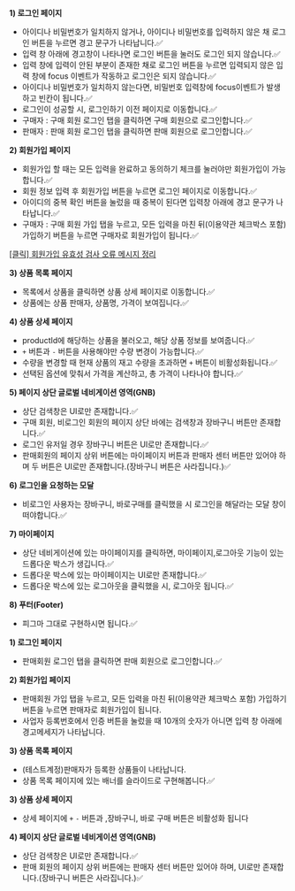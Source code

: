 **1) 로그인 페이지**

- 아이디나 비밀번호가 일치하지 않거나, 아이디나 비밀번호를 입력하지 않은 채 로그인 버튼을 누르면 경고 문구가 나타납니다.✅
- 입력 창 아래에 경고창이 나타나면 로그인 버튼을 눌러도 로그인 되지 않습니다.✅
- 입력 창에 입력이 안된 부분이 존재한 채로 로그인 버튼을 누르면 입력되지 않은 입력 창에 focus 이벤트가 작동하고 로그인은 되지 않습니다.✅
- 아이디나 비밀번호가 일치하지 않는다면, 비밀번호 입력창에 focus이벤트가 발생하고 빈칸이 됩니다.✅
- 로그인이 성공할 시, 로그인하기 이전 페이지로 이동합니다.✅
- 구매자 : 구매 회원 로그인 탭을 클릭하면 구매 회원으로 로그인합니다.✅
- 판매자 : 판매 회원 로그인 탭을 클릭하면 판매 회원으로 로그인합니다.✅

**2) 회원가입 페이지**

- 회원가입 할 때는 모든 입력을 완료하고 동의하기 체크를 눌러야만 회원가입이 가능합니다.✅
- 회원 정보 입력 후 회원가입 버튼을 누르면 로그인 페이지로 이동합니다.✅
- 아이디의 중복 확인 버튼을 눌렀을 때 중복이 된다면 입력창 아래에 경고 문구가 나타납니다.✅
- 구매자 : 구매 회원 가입 탭을 누르고, 모든 입력을 마친 뒤(이용약관 체크박스 포함) 가입하기 버튼을 누르면 구매자로 회원가입이 됩니다.✅

[[클릭] 회원가입 유효성 검사 오류 메시지 정리 ](https://www.notion.so/19debaa8982b8111aaafcb391fe4a180?pvs=21)

**3) 상품 목록 페이지**

- 목록에서 상품을 클릭하면 상품 상세 페이지로 이동합니다.✅
- 상품에는 상품 판매자, 상품명, 가격이 보여집니다.✅

**4) 상품 상세 페이지**

- productId에 해당하는 상품을 불러오고, 해당 상품 정보를 보여줍니다.✅
- `+` 버튼과 `-` 버튼을 사용해야만 수량 변경이 가능합니다.✅
- 수량을 변경할 때 현재 상품의 재고 수량을 초과하면 `+` 버튼이 비활성화됩니다.✅
- 선택된 옵션에 맞춰서 가격을 계산하고, 총 가격이 나타나야 합니다.✅

**5) 페이지 상단 글로벌 네비게이션 영역(GNB)**

- 상단 검색창은 UI로만 존재합니다.✅
- 구매 회원, 비로그인 회원의 페이지 상단 바에는 검색창과 장바구니 버튼만 존재합니다.✅
- 로그인 유저일 경우 장바구니 버튼은 UI로만 존재합니다.✅
- 판매회원의 페이지 상위 버튼에는 마이페이지 버튼과 판매자 센터 버튼만 있어야 하며 두 버튼은 UI로만 존재합니다.(장바구니 버튼은 사라집니다.)✅

**6) 로그인을 요청하는 모달**

- 비로그인 사용자는 장바구니, 바로구매를 클릭했을 시 로그인을 해달라는 모달 창이 떠야합니다.✅

**7) 마이페이지**

- 상단 네비게이션에 있는 마이페이지를 클릭하면, 마이페이지,로그아웃 기능이 있는 드롭다운 박스가 생깁니다.✅
- 드롭다운 박스에 있는 마이페이지는 UI로만 존재합니다.✅
- 드롭다운 박스에 있는 로그아웃을 클릭했을 시, 로그아웃 됩니다.✅

**8) 푸터(Footer)**

- 피그마 그대로 구현하시면 됩니다.✅

**1) 로그인 페이지**

- 판매회원 로그인 탭을 클릭하면 판매 회원으로 로그인합니다.✅

**2) 회원가입 페이지**

- 판매회원 가입 탭을 누르고, 모든 입력을 마친 뒤(이용약관 체크박스 포함) 가입하기 버튼을 누르면 판매자로 회원가입이 됩니다.
- 사업자 등록번호에서 인증 버튼을 눌렀을 때 10개의 숫자가 아니면 입력 창 아래에 경고메세지가 나타납니다.

**3) 상품 목록 페이지**

- (테스트계정)판매자가 등록한 상품들이 나타납니다.
- 상품 목록 페이지에 있는 배너를 슬라이드로 구현해봅니다.✅

**3) 상품 상세 페이지**

- 상세 페이지에 `+` `-` 버튼과 ,장바구니, 바로 구매 버튼은 비활성화 됩니다

**4) 페이지 상단 글로벌 네비게이션 영역(GNB)**

- 상단 검색창은 UI로만 존재합니다.✅
- 판매 회원의 페이지 상위 버튼에는 판매자 센터 버튼만 있어야 하며, UI로만 존재합니다.(장바구니 버튼은 사라집니다.)✅

